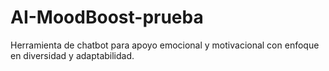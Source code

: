 # AI-MoodBoost-prueba
Herramienta de chatbot para apoyo emocional y motivacional con enfoque en diversidad y adaptabilidad.
